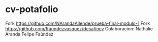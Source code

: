 # cv-potafolio
Fork https://github.com/NArandaAllende/prueba-final-modulo-1
Fork https://github.com/ffaundezvasquez/desafiocv
Colaboracion: Nathalie Aranda
              Felipe Faùndez